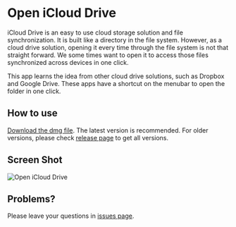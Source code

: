 # Open iCloud Drive

iCloud Drive is an easy to use cloud storage solution and file synchronization. It is built like a directory in the file system. However, as a cloud drive solution, opening it every time through the file system is not that straight forward.  We some times want to open it to access those files synchronized across devices in one click.

This app learns the idea from other cloud drive solutions, such as Dropbox and Google Drive. These apps have a shortcut on the menubar to open the folder in one click.  

## How to use

[Download the dmg file](https://github.com/imgarylai/Open-iCloud-Drive/releases/download/v1.0.0/Open.iCloud.Drive.dmg). The latest version is recommended. For older versions, please check [release page](https://github.com/imgarylai/Open-iCloud-Drive/releases) to get all versions. 

## Screen Shot

![Open iCloud Drive](screen-shot.png)


## Problems?

Please leave your questions in [issues page](https://github.com/imgarylai/Open-iCloud-Drive/issues). 